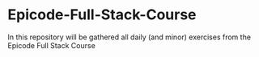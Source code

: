 # Epicode-Full-Stack-Course
 In this repository will be gathered all daily (and minor) exercises from the Epicode Full Stack Course
